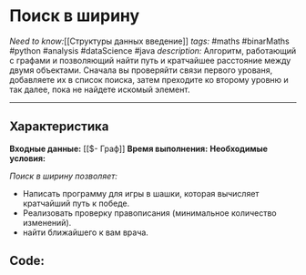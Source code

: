 # Поиск в ширину
*Need to know:*[[Структуры данных введение]]
*tags:* #maths #binarMaths #python #analysis #dataScience #java
*description:* Алгоритм, работающий с графами и позволяющий найти путь и кратчайшее расстояние между двумя объектами. Сначала вы проверяйти связи первого урованя, добавляете их в список поиска, затем преходите ко второму уровню и так далее, пока не найдете искомый элемент. 

---
## Характеристика
**Входные данные:** [[$- Граф]]
**Время выполнения:** 
**Необходимые условия:** 

*Поиск в ширину позволяет:*
- Написать программу для игры в шашки, которая вычисляет кратчайший путь к победе.
- Реализовать проверку правописания (минимальное количество изменений).
- найти ближайшего к вам врача.

## Code:
